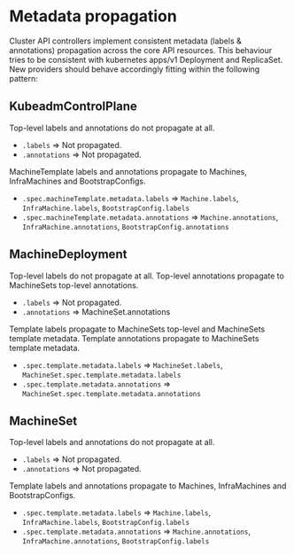 # Metadata propagation
Cluster API controllers implement consistent metadata (labels & annotations) propagation across the core API resources.
This behaviour tries to be consistent with kubernetes apps/v1 Deployment and ReplicaSet.
New providers should behave accordingly fitting within the following pattern: 

## KubeadmControlPlane
Top-level labels and annotations do not propagate at all.
- `.labels` => Not propagated.
- `.annotations` => Not propagated.

MachineTemplate labels and annotations propagate to Machines, InfraMachines and BootstrapConfigs.
- `.spec.machineTemplate.metadata.labels` => `Machine.labels`, `InfraMachine.labels`, `BootstrapConfig.labels`
- `.spec.machineTemplate.metadata.annotations` => `Machine.annotations`, `InfraMachine.annotations`, `BootstrapConfig.annotations`

## MachineDeployment
Top-level labels do not propagate at all.
Top-level annotations propagate to MachineSets top-level annotations.
- `.labels` => Not propagated.
- `.annotations` => MachineSet.annotations

Template labels propagate to MachineSets top-level and MachineSets template metadata.
Template annotations propagate to MachineSets template metadata.
- `.spec.template.metadata.labels` => `MachineSet.labels`, `MachineSet.spec.template.metadata.labels`
- `.spec.template.metadata.annotations` => `MachineSet.spec.template.metadata.annotations`

## MachineSet
Top-level labels and annotations do not propagate at all.
- `.labels` => Not propagated.
- `.annotations` => Not propagated.

Template labels and annotations propagate to Machines, InfraMachines and BootstrapConfigs.
- `.spec.template.metadata.labels` => `Machine.labels`, `InfraMachine.labels`, `BootstrapConfig.labels`
- `.spec.template.metadata.annotations` => `Machine.annotations`, `InfraMachine.annotations`, `BootstrapConfig.labels`
